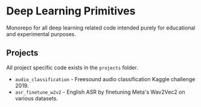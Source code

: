 # Deep Learning Primitives

Monorepo for all deep learning related code intended purely for educational and experimental purposes.

## Projects

All project specific code exists in the `projects` folder.
- `audio_classification` - Freesound audio classification Kaggle challenge 2019.
- `asr_finetune_w2v2` - English ASR by finetuning Meta's Wav2Vec2 on various datasets.

